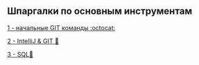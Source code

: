 ## Шпаргалки по основным инструментам

[1 - начальные GIT команды :octocat:](https://github.com/YouJhin-Exception/Cheat-sheets/tree/master/Git%20console)

[2 - IntelliJ & GIT :hammer:](https://github.com/YouJhin-Exception/Cheat-sheets/tree/master/IntelliJ-hotkeys%20%26%20GIT)

[3 - SQL:card_index: ](https://github.com/YouJhin-Exception/Cheat-sheets/tree/master/SQL-cheat)
